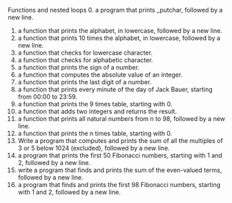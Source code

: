 Functions and nested loops
0. a program that prints _putchar, followed by a new line.
1. a function that prints the alphabet, in lowercase, followed by a new line.
2. a function that prints 10 times the alphabet, in lowercase, followed by a new line.
3. a function that checks for lowercase character.
4. a function that checks for alphabetic character.
5. a function that prints the sign of a number.
6. a function that computes the absolute value of an integer.
7. a function that prints the last digit of a number. 
8. a function that prints every minute of the day of Jack Bauer, starting from 00:00 to 23:59.
9. a function that prints the 9 times table, starting with 0.
10. a function that adds two integers and returns the result.
11. a function that prints all natural numbers from n to 98, followed by a new line.
12. a function that prints the n times table, starting with 0.
13. Write a program that computes and prints the sum of all the multiples of 3 or 5 below 1024 (excluded), followed by a new line.
14. a program that prints the first 50 Fibonacci numbers, starting with 1 and 2, followed by a new line.
15. write a program that finds and prints the sum of the even-valued terms, followed by a new line.
16. a program that finds and prints the first 98 Fibonacci numbers, starting with 1 and 2, followed by a new line. 
